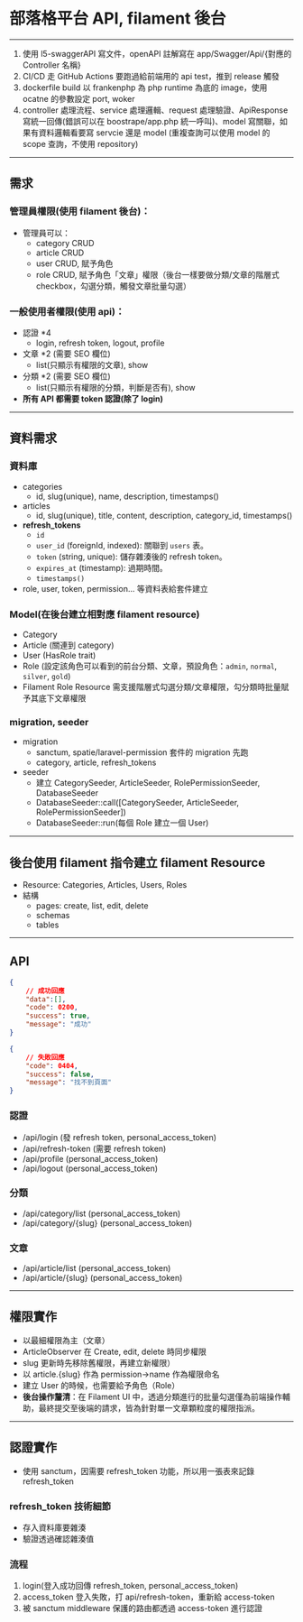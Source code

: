 # 部落格平台 API, filament 後台
---

1. 使用 l5-swaggerAPI 寫文件，openAPI 註解寫在 app/Swagger/Api/{對應的 Controller 名稱}
2. CI/CD 走 GitHub Actions 要跑過給前端用的 api test，推到 release 觸發
3. dockerfile build 以 frankenphp 為 php runtime 為底的 image，使用 ocatne 的參數設定 port, woker
4. controller 處理流程、service 處理邏輯、request 處理驗證、ApiResponse 寫統一回傳(錯誤可以在 boostrape/app.php 統一呼叫)、model 寫關聯，如果有資料邏輯看要寫 servcie 還是 model (重複查詢可以使用 model 的 scope 查詢，不使用 repository)

---
## 需求

### 管理員權限(使用 filament 後台)：
 - 管理員可以：
   - category CRUD
   - article CRUD
   - user CRUD, 賦予角色
   - role CRUD, 賦予角色「文章」權限（後台一樣要做分類/文章的階層式 checkbox，勾選分類，觸發文章批量勾選）

### 一般使用者權限(使用 api)：
 - 認證 *4
    - login, refresh token, logout, profile
 - 文章 *2 (需要 SEO 欄位)
   - list(只顯示有權限的文章), show
 - 分類 *2 (需要 SEO 欄位)
   - list(只顯示有權限的分類，判斷是否有), show
 - **所有 API 都需要 token 認證(除了 login)**

---
## 資料需求
### 資料庫
 - categories
   - id, slug(unique), name, description, timestamps()
 - articles
   - id, slug(unique), title, content, description, category_id, timestamps()
 - **refresh_tokens**
   - `id`
   - `user_id` (foreignId, indexed): 關聯到 `users` 表。
   - `token` (string, unique): 儲存雜湊後的 refresh token。
   - `expires_at` (timestamp): 過期時間。
   - `timestamps()`
 - role, user, token, permission... 等資料表給套件建立

### Model(在後台建立相對應 filament resource)
 - Category
 - Article (關連到 category)
 - User (HasRole trait)
 - Role (設定該角色可以看到的前台分類、文章，預設角色：`admin`, `normal`, `silver`, `gold`)
 - Filament Role Resource 需支援階層式勾選分類/文章權限，勾分類時批量賦予其底下文章權限

### migration, seeder
 - migration
   - sanctum, spatie/laravel-permission 套件的 migration 先跑
   - category, article, refresh_tokens
 - seeder
   - 建立 CategorySeeder, ArticleSeeder, RolePermissionSeeder, DatabaseSeeder
   - DatabaseSeeder::call([CategorySeeder, ArticleSeeder, RolePermissionSeeder])
   - DatabaseSeeder::run(每個 Role 建立一個 User)
---
## 後台使用 filament 指令建立 filament Resource
 - Resource: Categories, Articles, Users, Roles
 - 結構
   - pages: create, list, edit, delete
   - schemas
   - tables

---
## API
```json
{   
    // 成功回應
    "data":[],
    "code": 0200,
    "success": true,
    "message": "成功"
}
```
```json
{   
    // 失敗回應
    "code": 0404,
    "success": false,
    "message": "找不到頁面"
}
```
### 認證
 - /api/login (發 refresh token, personal_access_token)
 - /api/refresh-token (需要 refresh token)
 - /api/profile (personal_access_token)
 - /api/logout (personal_access_token)
### 分類
 - /api/category/list (personal_access_token)
 - /api/category/{slug} (personal_access_token)
### 文章
 - /api/article/list (personal_access_token)
 - /api/article/{slug} (personal_access_token)

---
## 權限實作
 - 以最細權限為主（文章）
 - ArticleObserver 在 Create, edit, delete 時同步權限
 - slug 更新時先移除舊權限，再建立新權限）
 - 以 article.{slug} 作為 permission->name 作為權限命名
 - 建立 User 的時候，也需要給予角色（Role）
 - **後台操作釐清**：在 Filament UI 中，透過分類進行的批量勾選僅為前端操作輔助，最終提交至後端的請求，皆為針對單一文章顆粒度的權限指派。

---
## 認證實作
 - 使用 sanctum，因需要 refresh_token 功能，所以用一張表來記錄 refresh_token

### refresh_token 技術細節
 - 存入資料庫要雜湊
 - 驗證透過確認雜湊值

### 流程

1. login(登入成功回傳 refresh_token, personal_access_token)
2. access_token 登入失敗，打 api/refresh-token，重新給 access-token
3. 被 sanctum middleware 保護的路由都透過 access-token 進行認證
